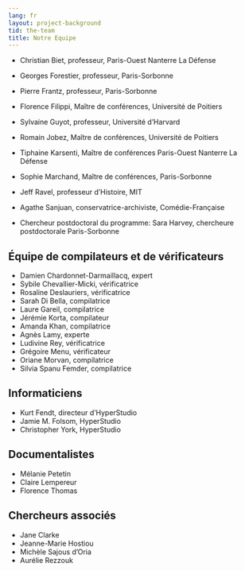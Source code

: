 ```yaml
---
lang: fr
layout: project-background
tid: the-team
title: Notre Equipe
---
```

- Christian Biet, professeur, Paris-Ouest Nanterre La Défense
- Georges Forestier, professeur, Paris-Sorbonne
- Pierre Frantz, professeur, Paris-Sorbonne
- Florence Filippi, Maître de conférences, Université de Poitiers
- Sylvaine Guyot, professeur, Université d’Harvard
- Romain Jobez, Maître de conférences, Université de Poitiers
- Tiphaine Karsenti, Maître de conférences Paris-Ouest Nanterre La Défense
- Sophie Marchand, Maître de conférences, Paris-Sorbonne
- Jeff Ravel, professeur d’Histoire, MIT
- Agathe Sanjuan, conservatrice-archiviste, Comédie-Française

- Chercheur postdoctoral du programme: Sara Harvey, chercheure postdoctorale Paris-Sorbonne

## Équipe de compilateurs et de vérificateurs

- Damien Chardonnet-Darmaillacq, expert
- Sybile Chevallier-Micki, vérificatrice
- Rosaline Deslauriers, vérificatrice
- Sarah Di Bella, compilatrice
- Laure Gareil, compilatrice
- Jérémie Korta, compilateur
- Amanda Khan, compilatrice
- Agnès Lamy, experte
- Ludivine Rey, vérificatrice
- Grégoire Menu, vérificateur
- Oriane Morvan, compilatrice
- Silvia Spanu Femder, compilatrice

## Informaticiens 

- Kurt Fendt, directeur d’HyperStudio
- Jamie M. Folsom, HyperStudio
- Christopher York, HyperStudio

## Documentalistes 

- Mélanie Petetin
- Claire Lempereur
- Florence Thomas

## Chercheurs associés

- Jane Clarke
- Jeanne-Marie Hostiou
- Michèle Sajous d’Oria
- Aurélie Rezzouk
